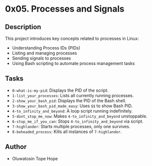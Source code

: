 # 0x05. Processes and Signals

## Description
This project introduces key concepts related to processes in Linux:
- Understanding Process IDs (PIDs)
- Listing and managing processes
- Sending signals to processes
- Using Bash scripting to automate process management tasks

## Tasks
- `0-what-is-my-pid`: Displays the PID of the script.
- `1-list_your_processes`: Lists all currently running processes.
- `2-show_your_bash_pid`: Displays the PID of the Bash shell.
- `3-show_your_bash_pid_made_easy`: Uses `$$` to show Bash PID.
- `4-to_infinity_and_beyond`: A loop script running indefinitely.
- `5-dont_stop_me_now`: Makes `4-to_infinity_and_beyond` unstoppable.
- `6-stop_me_if_you_can`: Stops `4-to_infinity_and_beyond` via script.
- `7-highlander`: Starts multiple processes, only one survives.
- `8-beheaded_process`: Kills all instances of `7-highlander`.

## Author
- Oluwatosin Tope Hope
